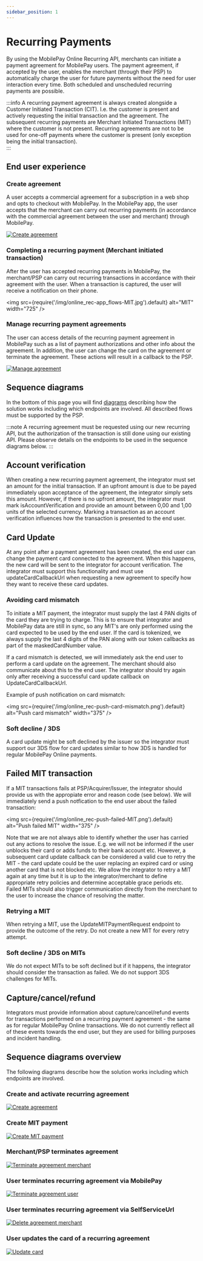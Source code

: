 ```yaml
---
sidebar_position: 1
---
```


# Recurring Payments

By using the MobilePay Online Recurring API, merchants can initiate a payment agreement for MobilePay users.
The payment agreement, if accepted by the user, enables the merchant (through their PSP) to automatically charge the user for future payments without the need for user interaction every time. Both scheduled and unscheduled recurring payments are possible.

:::info
A recurring payment agreement is always created alongside a Customer Initiated Transaction (CIT). I.e. the customer is present and actively requesting the initial transaction and the agreement.
The subsequent recurring payments are Merchant Initiated Transactions (MIT) where the customer is not present. Recurring agreements are not to be used for one-off payments where the customer is present (only exception being the initial transaction).  
:::

## End user experience

### Create agreement

A user accepts a commercial agreement for a subscription in a web shop and opts to checkout with MobilePay.
In the MobilePay app, the user accepts that the merchant can carry out recurring payments (in accordance with the commercial agreement between the user and merchant) through MobilePay.  

[![Create agreement](/img/online_rec-create_agreement.jpg)](/img/online_rec-create_agreement.jpg)

### Completing a recurring payment (Merchant initiated transaction)

After the user has accepted recurring payments in MobilePay, the merchant/PSP can carry out recurring transactions in accordance with their agreement with the user.
When a transaction is captured, the user will receive a notification on their phone.

<img
  src={require('/img/online_rec-app_flows-MIT.jpg').default}
  alt="MIT"
  width="725"
/>

### Manage recurring payment agreements

The user can access details of the recurring payment agreement in MobilePay such as a list of payment authorizations and other info about the agreement.
In addition, the user can change the card on the agreement or terminate the agreement. These actions will result in a callback to the PSP.

[![Manage agreement](/img/online_rec-app_flows-manage-agreement.jpg)](/img/online_rec-app_flows-manage-agreement.jpg)

## Sequence diagrams

In the bottom of this page you will find [diagrams](#sequence-diagrams-overview) describing how the solution works including which endpoints are involved.
All described flows must be supported by the PSP.

:::note
A recurring agreement must be requested using our new recurring API, but the authorization of the transaction is still done using our existing API.
Please observe details on the endpoints to be used in the sequence diagrams below.
:::

## Account verification

When creating a new recurring payment agreement, the integrator must set an amount for the initial transaction.
If an upfront amount is due to be payed immediately upon acceptance of the agreement, the integrator simply sets this amount.
However, if there is no upfront amount, the integrator must mark isAccountVerification and provide an amount between 0,00 and 1,00 units of the selected currency.
Marking a transaction as an account verification influences how the transaction is presented to the end user.

## Card Update

At any point after a payment agreement has been created, the end user can change the payment card connected to the agreement.
When this happens, the new card will be sent to the integrator for account verification.
The integrator must support this functionality and must use updateCardCallbackUrl when requesting a new agreement to specify how they want to receive these card updates.

### Avoiding card mismatch

To initiate a MIT payment, the integrator must supply the last 4 PAN digits of the card they are trying to charge.
This is to ensure that integrator and MobilePay data are still in sync, so any MIT's are only performed using the card expected to be used by the end user.
If the card is tokenized, we always supply the last 4 digits of the PAN along with our token callbacks as part of the maskedCardNumber value.

If a card mismatch is detected, we will immediately ask the end user to perform a card update on the agreement. The merchant should also communicate about this to the end user.
The integrator should try again only after receiving a successful card update callback on UpdateCardCallbackUrl.

Example of push notification on card mismatch:

<img
  src={require('/img/online_rec-push-card-mismatch.png').default}
  alt="Push card mismatch"
  width="375"
/>

### Soft decline / 3DS

A card update might be soft declined by the issuer so the integrator must support our 3DS flow for card updates similar to how 3DS is handled for regular MobilePay Online payments.

## Failed MIT transaction

If a MIT transactions fails at PSP/Acquirer/Issuer, the integrator should provide us with the appropiate error and reason code (see below).
We will immediately send a push notfication to the end user about the failed transaction:

<img
  src={require('/img/online_rec-push-failed-MIT.png').default}
  alt="Push failed MIT"
  width="375"
/>

Note that we are not always able to identify whether the user has carried out any actions to resolve the issue. E.g. we will not be informed if the user unblocks their card or adds funds to their bank account etc.
However, a subsequent card update callback can be considered a valid cue to retry the MIT - the card update could be the user replacing an expired card or using another card that is not blocked etc.
We allow the integrator to retry a MIT again at any time but it is up to the integrator/merchant to define appropriate retry policies and determine acceptable grace periods etc.
Failed MITs should also trigger communication directly from the merchant to the user to increase the chance of resolving the matter.

### Retrying a MIT

When retrying a MIT, use the UpdateMITPaymentRequest endpoint to provide the outcome of the retry. Do not create a new MIT for every retry attempt.

### Soft decline / 3DS on MITs

We do not expect MITs to be soft declined but if it happens, the integrator should consider the transaction as failed. We do not support 3DS challenges for MITs.

## Capture/cancel/refund

Integrators must provide information about capture/cancel/refund events for transactions performed on a recurring payment agreement - the same as for regular MobilePay Online transactions.
We do not currently reflect all of these events towards the end user, but they are used for billing purposes and incident handling.

## Sequence diagrams overview

The following diagrams describe how the solution works including which endpoints are involved.

### Create and activate recurring agreement

[![Create agreement](/img/online_rec-CreateRecurringAgreement.png)](/img/online_rec-CreateRecurringAgreement.png)

### Create MIT payment

[![Create MIT payment](/img/online_rec-CreateMITPayment.png)](/img/online_rec-CreateMITPayment.png)

### Merchant/PSP terminates agreement

[![Terminate agreement merchant](/img/online_rec-TerminateRecurringAgreementMerchant.png)](/img/online_rec-TerminateRecurringAgreementMerchant.png)

### User terminates recurring agreement via MobilePay

[![Terminate agreement user](/img/online_rec-TerminateRecurringAgreement-User.png)](/img/online_rec-TerminateRecurringAgreement-User.png)

### User terminates recurring agreement via SelfServiceUrl

[![Delete agreement merchant](/img/online_rec-DeleteRecurringAgreementMerchant.png)](/img/online_rec-DeleteRecurringAgreementMerchant.png)

### User updates the card of a recurring agreement

[![Update card](/img/online_rec-UpdateAgreementCard.png)](/img/online_rec-UpdateAgreementCard.png)